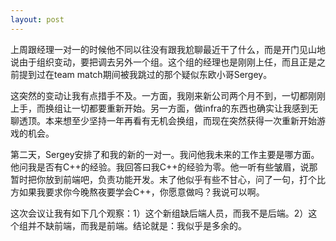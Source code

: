 ```yaml
---
layout: post
---
```


上周跟经理一对一的时候他不同以往没有跟我尬聊最近干了什么，而是开门见山地说由于组织变动，要把调去另外一个组。这个组的经理也是刚刚上任，而且正是之前提到过在team match期间被我跳过的那个疑似东欧小哥Sergey。

这突然的变动让我有点措手不及。一方面，我刚来新公司两个月不到，一切都刚刚上手，而换组让一切都要重新开始。另一方面，做infra的东西也确实让我感到无聊透顶。本来想至少坚持一年再看有无机会换组，而现在突然获得一次重新开始游戏的机会。

第二天，Sergey安排了和我的新的一对一。我问他我未来的工作主要是哪方面。他问我是否有C++的经验。我回答曰我C++的经验为零。他一听有些皱眉，说那暂时把你放到前端吧，负责功能开发。末了他似乎有些不甘心，问了一句，打个比方如果我要求你今晚熬夜要学会C++，你愿意做吗？我说可以啊。

这次会议让我有如下几个观察：1）这个新组缺后端人员，而我不是后端。2）这个组并不缺前端，而我是前端。结论就是：我似乎是多余的。